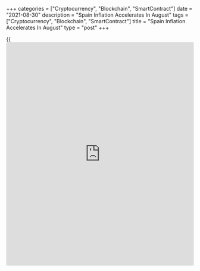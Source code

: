 +++
categories = ["Cryptocurrency", "Blockchain", "SmartContract"]
date = "2021-08-30"
description = "Spain Inflation Accelerates In August"
tags = ["Cryptocurrency", "Blockchain", "SmartContract"]
title = "Spain Inflation Accelerates In August"
type = "post"
+++

{{<iframe id="large-banner" src="https://www.bounty.group/#slide=16.0" width="100%" height="600" scrolling="no" style="border: 0px solid rgb(216, 221, 230); border-radius: 3px;">}}

Spain's consumer price inflation accelerated in August on higher
electricity prices, flash estimate from the statistical office INE
showed on Monday.

Consumer price inflation rose to 3.3 percent in August from 2.9 percent
in July.

EU harmonized inflation also increased to 3.3 percent in August from 2.9
percent a month ago. The rate was forecast to remain unchanged at 2.9
percent.

At the same time, core consumer prices that exclude non-processed food
and energy products, grew only 0.7 percent after gaining 0.6 percent in
July.

Month-on-month, consumer prices rose 0.4 percent, in contrast to a 0.8
percent fall in July. The harmonized index of consumer prices moved up
0.4 percent, following a 1.2 percent decrease in July.

Another report from INE showed retail sales rose 0.1 percent each on
month in July and June. Food sales grew 0.4 percent, while non-food
product sales were down 0.2 percent.

On an unadjusted basis, retail sales edged up 0.1 percent annually,
following a 1.4 percent rise in the prior month. Seasonally adjusted
sales also gained 0.1 percent on year.

For comments and feedback [contact](https://www.playgroundfx.com/contact/): editorial@rtt[news](https://www.letsplayfx.com/blog/forex-news-website/).com

[Economic News][1]

 **What parts of the world are seeing the best (and worst) economic
performances lately? Click[here][2] to check out our [Econ Scorecard][2]
and find out! See up-to-the-moment [ranking](https://www.playgroundfx.com/blog/crypto-exchange-ranking/)s for the best and worst
performers in [GDP][3], [unemployment rate][4], [inflation][5] and much
more.**

   1. www.rtt[news](https://www.letsplayfx.com/blog/forex-news-website/).com/Content/EconomicNews.aspx
   2. www.rtt[news](https://www.letsplayfx.com/blog/forex-news-website/).com/economic-scorecard/world-rank/unemployment-rate/highest-performance.aspx
   3. www.rtt[news](https://www.letsplayfx.com/blog/forex-news-website/).com/economic-scorecard/world-rank/GDP/highest-performance.aspx
   4. www.rtt[news](https://www.letsplayfx.com/blog/forex-news-website/).com/economic-scorecard/world-rank/unemployment-rate/lowest-performance.aspx
   5. www.rtt[news](https://www.letsplayfx.com/blog/forex-news-website/).com/economic-scorecard/world-rank/CPI/highest-performance.aspx